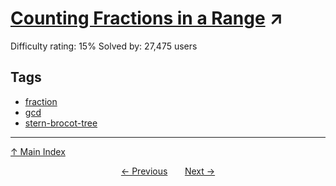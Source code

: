 # [Counting Fractions in a Range](https://projecteuler.net/problem=73) ↗️

Difficulty rating: 15%
Solved by: 27,475 users
## Tags

- [fraction](../tags/fraction.md)
- [gcd](../tags/gcd.md)
- [stern-brocot-tree](../tags/stern-brocot-tree.md)



---

[↑ Main Index](../README.md)


<div align=center><a href='72.md'>← Previous</a> &nbsp;&nbsp; &nbsp;&nbsp;  <a href='74.md'>Next →</a></div>
